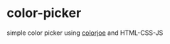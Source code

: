 # color-picker

simple color picker using [colorjoe](https://github.com/bebraw/colorjoe) and HTML-CSS-JS
